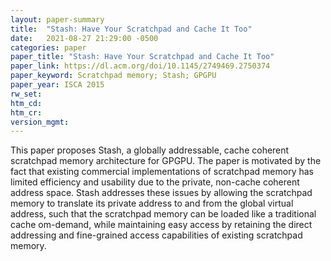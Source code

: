 ```yaml
---
layout: paper-summary
title:  "Stash: Have Your Scratchpad and Cache It Too"
date:   2021-08-27 21:29:00 -0500
categories: paper
paper_title: "Stash: Have Your Scratchpad and Cache It Too"
paper_link: https://dl.acm.org/doi/10.1145/2749469.2750374
paper_keyword: Scratchpad memory; Stash; GPGPU
paper_year: ISCA 2015
rw_set:
htm_cd:
htm_cr:
version_mgmt:
---
```


This paper proposes Stash, a globally addressable, cache coherent scratchpad memory architecture for GPGPU. 
The paper is motivated by the fact that existing commercial implementations of scratchpad memory has limited efficiency
and usability due to the private, non-cache coherent address space. Stash addresses these issues by allowing the
scratchpad memory to translate its private address to and from the global virtual address, such that the scratchpad
memory can be loaded like a traditional cache om-demand, while maintaining easy access by retaining the direct 
addressing and fine-grained access capabilities of existing scratchpad memory.
